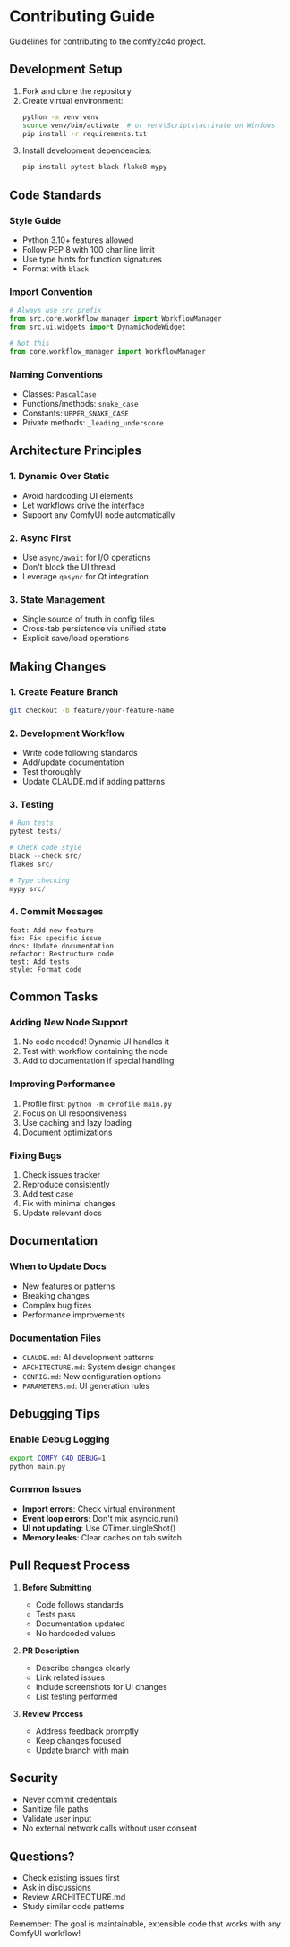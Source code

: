 # Contributing Guide

Guidelines for contributing to the comfy2c4d project.

## Development Setup

1. Fork and clone the repository
2. Create virtual environment:
   ```bash
   python -m venv venv
   source venv/bin/activate  # or venv\Scripts\activate on Windows
   pip install -r requirements.txt
   ```
3. Install development dependencies:
   ```bash
   pip install pytest black flake8 mypy
   ```

## Code Standards

### Style Guide
- Python 3.10+ features allowed
- Follow PEP 8 with 100 char line limit
- Use type hints for function signatures
- Format with `black`

### Import Convention
```python
# Always use src prefix
from src.core.workflow_manager import WorkflowManager
from src.ui.widgets import DynamicNodeWidget

# Not this
from core.workflow_manager import WorkflowManager
```

### Naming Conventions
- Classes: `PascalCase`
- Functions/methods: `snake_case`
- Constants: `UPPER_SNAKE_CASE`
- Private methods: `_leading_underscore`

## Architecture Principles

### 1. Dynamic Over Static
- Avoid hardcoding UI elements
- Let workflows drive the interface
- Support any ComfyUI node automatically

### 2. Async First
- Use `async/await` for I/O operations
- Don't block the UI thread
- Leverage `qasync` for Qt integration

### 3. State Management
- Single source of truth in config files
- Cross-tab persistence via unified state
- Explicit save/load operations

## Making Changes

### 1. Create Feature Branch
```bash
git checkout -b feature/your-feature-name
```

### 2. Development Workflow
- Write code following standards
- Add/update documentation
- Test thoroughly
- Update CLAUDE.md if adding patterns

### 3. Testing
```python
# Run tests
pytest tests/

# Check code style
black --check src/
flake8 src/

# Type checking
mypy src/
```

### 4. Commit Messages
```
feat: Add new feature
fix: Fix specific issue
docs: Update documentation
refactor: Restructure code
test: Add tests
style: Format code
```

## Common Tasks

### Adding New Node Support
1. No code needed! Dynamic UI handles it
2. Test with workflow containing the node
3. Add to documentation if special handling

### Improving Performance
1. Profile first: `python -m cProfile main.py`
2. Focus on UI responsiveness
3. Use caching and lazy loading
4. Document optimizations

### Fixing Bugs
1. Check issues tracker
2. Reproduce consistently
3. Add test case
4. Fix with minimal changes
5. Update relevant docs

## Documentation

### When to Update Docs
- New features or patterns
- Breaking changes
- Complex bug fixes
- Performance improvements

### Documentation Files
- `CLAUDE.md`: AI development patterns
- `ARCHITECTURE.md`: System design changes
- `CONFIG.md`: New configuration options
- `PARAMETERS.md`: UI generation rules

## Debugging Tips

### Enable Debug Logging
```bash
export COMFY_C4D_DEBUG=1
python main.py
```

### Common Issues
- **Import errors**: Check virtual environment
- **Event loop errors**: Don't mix asyncio.run()
- **UI not updating**: Use QTimer.singleShot()
- **Memory leaks**: Clear caches on tab switch

## Pull Request Process

1. **Before Submitting**
   - Code follows standards
   - Tests pass
   - Documentation updated
   - No hardcoded values

2. **PR Description**
   - Describe changes clearly
   - Link related issues
   - Include screenshots for UI changes
   - List testing performed

3. **Review Process**
   - Address feedback promptly
   - Keep changes focused
   - Update branch with main

## Security

- Never commit credentials
- Sanitize file paths
- Validate user input
- No external network calls without user consent

## Questions?

- Check existing issues first
- Ask in discussions
- Review ARCHITECTURE.md
- Study similar code patterns

Remember: The goal is maintainable, extensible code that works with any ComfyUI workflow!
